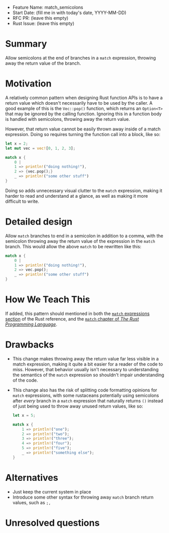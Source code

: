 - Feature Name: match_semicolons
- Start Date: (fill me in with today's date, YYYY-MM-DD)
- RFC PR: (leave this empty)
- Rust Issue: (leave this empty)

# Summary
[summary]: #summary

Allow semicolons at the end of branches in a `match` expression, throwing away the return value of
the branch.

# Motivation
[motivation]: #motivation

A relatively common pattern when designing Rust function APIs is to have a return value which
doesn't necessarily have to be used by the caller. A good example of this is the `Vec::pop()`
function, which returns an `Option<T>` that may be ignored by the calling function. Ignoring this in
a function body is handled with semicolons, throwing away the return value.

However, that return value cannot be easily thrown away inside of a match expression. Doing so
requires turning the function call into a block, like so:

```rust
let x = 2;
let mut vec = vec![0, 1, 2, 3];

match x {
    0 |
    1 => println!("doing nothing!"),
    2 => {vec.pop();}
    _ => println!("some other stuff")
}
```

Doing so adds unnecessary visual clutter to the `match` expression, making it harder to read and
understand at a glance, as well as making it more difficult to write.

# Detailed design
[design]: #detailed-design

Allow `match` branches to end in a semicolon in addition to a comma, with the semicolon throwing
away the return value of the expression in the `match` branch. This would allow the above `match` to
be rewritten like this:

```rust
match x {
    0 |
    1 => println!("doing nothing!"),
    2 => vec.pop();
    _ => println!("some other stuff")
}
```

# How We Teach This
[how-we-teach-this]: #how-we-teach-this

If added, this pattern should mentioned in both the [`match` expressions section](https://doc.rust-lang.org/reference/expressions.html#match-expressions)
of the Rust reference, and the [`match` chapter of _The Rust Programming Language_](https://doc.rust-lang.org/book/match.html).

# Drawbacks
[drawbacks]: #drawbacks

* This change makes throwing away the return value far less visible in a match expression, making it
  quite a bit easier for a reader of the code to miss. However, that behavior usually isn't
  necessary to understanding the semantics of the `match` expression so shouldn't impair
  understanding of the code.
* This change also has the risk of splitting code formatting opinions for `match` expressions,
  with some rustaceans potentially using semicolons after *every* branch in a `match` expression
  that naturally returns `()` instead of just being used to throw away unused return values, like
  so:

  ```rust
  let x = 5;

  match x {
      1 => println!("one");
      2 => println!("two");
      3 => println!("three");
      4 => println!("four");
      5 => println!("five");
      _ => println!("something else");
  }
  ```

# Alternatives
[alternatives]: #alternatives

* Just keep the current system in place
* Introduce some other syntax for throwing away `match` branch return values, such as `;,`

# Unresolved questions
[unresolved]: #unresolved-questions
